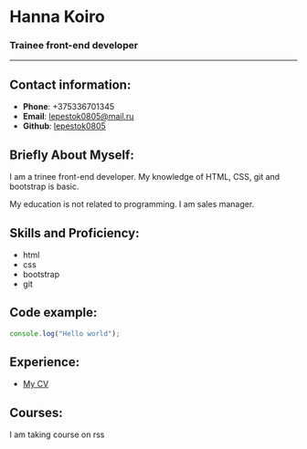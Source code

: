 # **Hanna Koiro**

### Trainee front-end developer

<hr>

## **Contact information:**

- **Phone**: +375336701345
- **Email**: lepestok0805@mail.ru
- **Github**: [lepestok0805](https://github.com/lepestok0805)

## **Briefly About Myself:**

I am a trinee front-end developer. My knowledge of HTML, CSS, git and bootstrap is basic.

My education is not related to programming. I am sales manager.

## **Skills and Proficiency:**

- html
- css
- bootstrap
- git

## **Code example:**

```js
console.log("Hello world");
```

## **Experience**:

- [My CV](https://lepestok0805.github.io/rsschool-cv/cv)

## **Courses:**

I am taking course on rss
